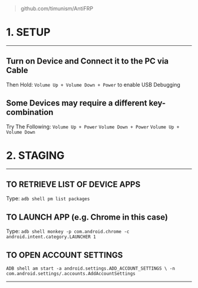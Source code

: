 > github.com/timunism/AntiFRP

# 1. SETUP
----------------------------------------------------------

## Turn on Device and Connect it to the PC via Cable
Then Hold: `Volume Up + Volume Down + Power` to enable USB Debugging

## Some Devices may require a different key-combination
Try The Following:
    `Volume Up + Power`
    `Volume Down + Power`
    `Volume Up + Volume Down`

# 2. STAGING
-----------------------------------------------------------

## TO RETRIEVE LIST OF DEVICE APPS
Type: `adb shell pm list packages`

## TO LAUNCH APP (e.g. Chrome in this case)
Type: `adb shell monkey -p com.android.chrome -c android.intent.category.LAUNCHER 1`

## TO OPEN ACCOUNT SETTINGS
`ADB shell am start -a android.settings.ADD_ACCOUNT_SETTINGS \
                   -n com.android.settings/.accounts.AddAccountSettings`

----------------------------------------------------------
 


